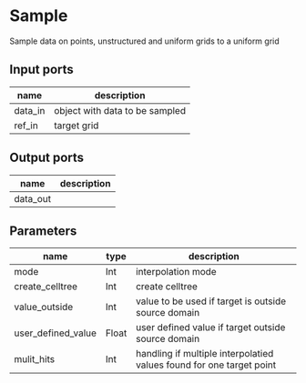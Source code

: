 
# Sample
Sample data on points, unstructured and uniform grids to a uniform grid

## Input ports
|name|description|
|-|-|
|data_in|object with data to be sampled|
|ref_in|target grid|



## Output ports
|name|description|
|-|-|
|data_out||



## Parameters
|name|type|description|
|-|-|-|
|mode|Int|interpolation mode|
|create_celltree|Int|create celltree|
|value_outside|Int|value to be used if target is outside source domain|
|user_defined_value|Float|user defined value if target outside source domain|
|mulit_hits|Int|handling if multiple interpolatied values found for one target point |
